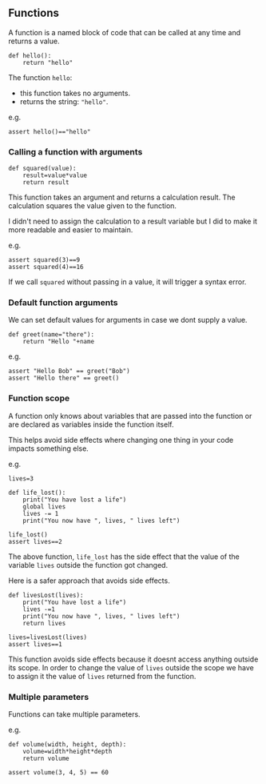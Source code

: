 ## Functions

A function is a named block of code that can be called at any time and returns a value.

```
def hello():
    return "hello"
```

The function `hello`:

- this function takes no arguments.
- returns the string: `"hello"`.

e.g.

```
assert hello()=="hello"
```

### Calling a function with arguments

```
def squared(value):
    result=value*value
    return result
```

This function takes an argument and returns a calculation result. The calculation squares the value given to the function.

I didn't need to assign the calculation to a result variable but I did to make it more readable and easier to maintain.

e.g.

```
assert squared(3)==9
assert squared(4)==16
```

If we call `squared` without passing in a value, it will trigger a syntax error.

### Default function arguments

We can set default values for arguments in case we dont supply a value.

```
def greet(name="there"):
    return "Hello "+name
```

e.g.

```
assert "Hello Bob" == greet("Bob")
assert "Hello there" == greet()
```

### Function scope

A function only knows about variables that are passed into the function or are declared as variables inside the function itself.

This helps avoid side effects where changing one thing in your code impacts something else.

e.g.

```
lives=3

def life_lost():
    print("You have lost a life")
    global lives
    lives -= 1
    print("You now have ", lives, " lives left")

life_lost()
assert lives==2
```

The above function, `life_lost` has the side effect that the value of the variable `lives` outside the function got changed.

Here is a safer approach that avoids side effects.

```
def livesLost(lives):
    print("You have lost a life")
    lives -=1
    print("You now have ", lives, " lives left")
    return lives

lives=livesLost(lives)
assert lives==1
```

This function avoids side effects because it doesnt access anything outside its scope. In order to change the value of `lives` outside the scope we have to assign it the value of `lives` returned from the function.

### Multiple parameters

Functions can take multiple parameters.

e.g.

```
def volume(width, height, depth):
    volume=width*height*depth
    return volume

assert volume(3, 4, 5) == 60
```

